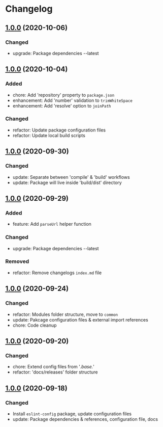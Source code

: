 # Changelog

## [1.0.0](#) (2020-10-06)

### Changed

- upgrade: Package dependencies --latest

## [1.0.0](#) (2020-10-04)

### Added

- chore: Add 'repository' property to `package.json`
- enhancement: Add 'number' validation to `trimWhiteSpace`
- enhancement: Add 'resolve' option to `joinPath`

### Changed

- refactor: Update package configuration files
- refactor: Update local build scripts

## [1.0.0](#) (2020-09-30)

### Changed

- update: Separate between 'compile' & 'build' workflows
- update: Package will live inside 'build/dist' directory

## [1.0.0](#) (2020-09-29)

### Added

- feature: Add `parseUrl` helper function

### Changed

- upgrade: Package dependencies --latest

### Removed

- refactor: Remove changelogs `index.md` file

## [1.0.0](#) (2020-09-24)

### Changed

- refactor: Modules folder structure, move to `common`
- update: Pakcage configuration files & external import references
- chore: Code cleanup

## [1.0.0](#) (2020-09-20)

### Changed

- chore: Extend config files from '*.base.*'
- refactor: 'docs/releases' folder structure

## [1.0.0](#) (2020-09-18)

### Changed

- Install `eslint-config` package, update configuration files
- update: Package dependencies & references, configuration file, docs
